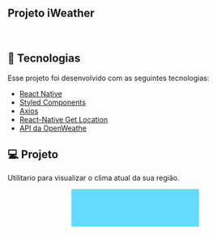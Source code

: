 
## Projeto iWeather

<br>

## :rocket: Tecnologias

Esse projeto foi desenvolvido com as seguintes tecnologias:


- [React Native](https://facebook.github.io/react-native/)
- [Styled Components](https://styled-components.com/)
- [Axios](https://github.com/axios/axios/)
- [React-Native Get Location](https://github.com/douglasjunior/react-native-get-location/)
- [API da OpenWeathe](https://openweathermap.org/api/)

## 💻 Projeto

Utilitario para visualizar o clima atual da sua região.

<p align="center">
  <img alt="Print" src="src/assets/image.png" width="50%" height="50%">
</p>
